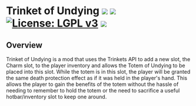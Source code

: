 # Trinket of Undying [![](http://cf.way2muchnoise.eu/versions/trinket-of-undying-fabric.svg)](https://www.curseforge.com/minecraft/mc-mods/trinket-of-undying-fabric) [![](http://cf.way2muchnoise.eu/short_trinket-of-undying-fabric_downloads.svg)](https://minecraft.curseforge.com/projects/trinket-of-undying-fabric/files) [![License: LGPL v3](https://img.shields.io/badge/License-LGPL%20v3-blue.svg?&style=flat-square)](https://www.gnu.org/licenses/lgpl-3.0) [![](https://img.shields.io/discord/500852157503766538.svg?color=green&label=Discord&style=flat-square)](https://discord.gg/JWgrdwt)

## Overview

Trinket of Undying is a mod that uses the Trinkets API to add a new slot, the Charm slot, to the player inventory and allows the Totem of Undying to be placed into this slot. While the totem is in this slot, the player will be granted the same death protection effect as if it was held in the player's hand. This allows the player to gain the benefits of the totem without the hassle of needing to remember to hold the totem or the need to sacrifice a useful hotbar/inventory slot to keep one around.
